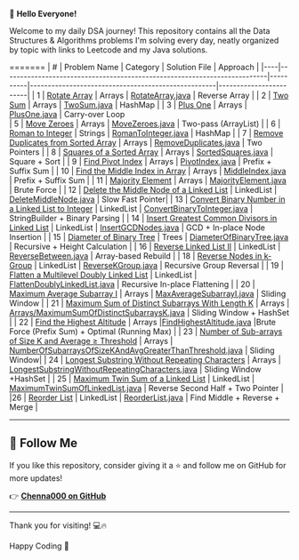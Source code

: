 👋 **Hello Everyone!**  

Welcome to my daily DSA journey! This repository contains all the Data Structures & Algorithms problems I'm solving every day, neatly organized by topic with links to Leetcode and my Java solutions.

=======
| #  | Problem Name                                                             | Category | Solution File                                       | Approach               |
|----|--------------------------------------------------------------------------|----------|----------------------------------------------------|------------------------|
| 1  | [Rotate Array](https://leetcode.com/problems/rotate-array/)             | Arrays   | [RotateArray.java](Arrays/RotateArray.java)         | Reverse Array          |
| 2  | [Two Sum](https://leetcode.com/problems/two-sum/)                        | Arrays   | [TwoSum.java](Arrays/TwoSum.java)                   | HashMap                |
| 3  | [Plus One](https://leetcode.com/problems/plus-one/)                      | Arrays   | [PlusOne.java](Arrays/PlusOne.java)                 | Carry-over Loop  
| 5  | [Move Zeroes](https://leetcode.com/problems/move-zeroes/)               | Arrays   | [MoveZeroes.java](Arrays/MoveZeroes.java)           | Two-pass (ArrayList)   |
| 6  | [Roman to Integer](https://leetcode.com/problems/roman-to-integer/)     | Strings  | [RomanToInteger.java](Arrays/RomanToInteger.java)  | HashMap       |
| 7  | [Remove Duplicates from Sorted Array](https://leetcode.com/problems/remove-duplicates-from-sorted-array/) | Arrays | [RemoveDuplicates.java](Arrays/RemoveDuplicates.java) | Two Pointers |
| 8  | [Squares of a Sorted Array](https://leetcode.com/problems/squares-of-a-sorted-array/) | Arrays | [SortedSquares.java](Arrays/SortedSquares.java) | Square + Sort |
| 9  | [Find Pivot Index](https://leetcode.com/problems/find-pivot-index/) | Arrays | [PivotIndex.java](Arrays/PivotIndex.java) | Prefix + Suffix Sum |
| 10 | [Find the Middle Index in Array](https://leetcode.com/problems/find-the-middle-index-in-array/) | Arrays | [MiddleIndex.java](Arrays/MiddleIndex.java) | Prefix + Suffix Sum |
| 11 | [Majority Element](https://leetcode.com/problems/majority-element/) | Arrays | [MajorityElement.java](Arrays/MajorityElement.java) | Brute Force |
| 12 | [Delete the Middle Node of a Linked List](https://leetcode.com/problems/delete-the-middle-node-of-a-linked-list/) | LinkedList | [DeleteMiddleNode.java](LinkedList/DeleteMiddleNode.java) | Slow Fast Pointer|
| 13 | [Convert Binary Number in a Linked List to Integer](https://leetcode.com/problems/convert-binary-number-in-a-linked-list-to-integer/) | LinkedList | [ConvertBinaryToInteger.java](LinkedList/ConvertBinaryToInteger.java) | StringBuilder + Binary Parsing |
| 14 | [Insert Greatest Common Divisors in Linked List](https://leetcode.com/problems/insert-greatest-common-divisors-in-linked-list/) | LinkedList | [InsertGCDNodes.java](LinkedList/InsertGCDNodes.java) | GCD + In-place Node Insertion |
| 15 | [Diameter of Binary Tree](https://leetcode.com/problems/diameter-of-binary-tree/) | Trees | [DiameterOfBinaryTree.java](Arrays/DiameterOfBinaryTree.java) | Recursive + Height Calculation |
| 16 | [Reverse Linked List II](https://leetcode.com/problems/reverse-linked-list-ii/) | LinkedList | [ReverseBetween.java](LinkedList/ReverseBetween.java) | Array-based Rebuild |
| 18 | [Reverse Nodes in k-Group](https://leetcode.com/problems/reverse-nodes-in-k-group/) | LinkedList | [ReverseKGroup.java](LinkedList/ReverseKGroup.java) | Recursive Group Reversal |
| 19 | [Flatten a Multilevel Doubly Linked List](https://leetcode.com/problems/flatten-a-multilevel-doubly-linked-list/) | LinkedList | [FlattenDoublyLinkedList.java](LinkedList/FlattenDoublyLinkedList.java) | Recursive In-place Flattening |
| 20 | [Maximum Average Subarray I](https://leetcode.com/problems/maximum-average-subarray-i/) | Arrays | [MaxAverageSubarrayI.java](Arrays/MaxAverageSubarrayI.java) | Sliding Window |
| 21 | [Maximum Sum of Distinct Subarrays With Length K](https://leetcode.com/problems/maximum-sum-of-distinct-subarrays-with-length-k/) | Arrays | [Arrays/MaximumSumOfDistinctSubarraysK.java](Arrays/MaximumSumOfDistinctSubarraysK.java) | Sliding Window + HashSet |
| 22 | [Find the Highest Altitude](https://leetcode.com/problems/find-the-highest-altitude/) | Arrays |[FindHighestAltitude.java](Arrays/FindHighestAltitude.java) |Brute Force (Prefix Sum) + Optimal (Running Max) |
| 23 | [Number of Sub-arrays of Size K and Average ≥ Threshold](https://leetcode.com/problems/number-of-sub-arrays-of-size-k-and-average-greater-than-or-equal-to-threshold/) | Arrays | [NumberOfSubarraysOfSizeKAndAvgGreaterThanThreshold.java](Arrays/NumberOfSubarraysOfSizeKAndAvgGreaterThanThreshold.java) | Sliding Window|
| 24 | [Longest Substring Without Repeating Characters](https://leetcode.com/problems/longest-substring-without-repeating-characters/) |  Arrays | [LongestSubstringWithoutRepeatingCharacters.java](Arrays/LongestSubstringWithoutRepeatingCharacters.java) | Sliding Window +HashSet |
| 25 | [Maximum Twin Sum of a Linked List](https://leetcode.com/problems/maximum-twin-sum-of-a-linked-list/) | LinkedList | [MaximumTwinSumOfLinkedList.java](LinkedList/MaximumTwinSumOfLinkedList.java) | Reverse Second Half + Two Pointer |
|26 | [Reorder List](https://www.geeksforgeeks.org/problems/reorder-list/1) | LinkedList | [ReorderList.java](LinkedList/ReorderList.java) | Find Middle + Reverse + Merge |

---

## 📌 Follow Me

If you like this repository, consider giving it a ⭐ and follow me on GitHub for more updates!

👉 [**Chenna000 on GitHub**](https://github.com/Chenna000)

---

Thank you for visiting! 💻🔥  

Happy Coding 💙

